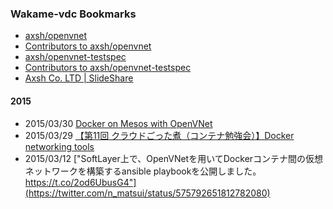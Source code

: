 ### Wakame-vdc Bookmarks

+ [axsh/openvnet](https://github.com/axsh/openvnet)
+ [Contributors to axsh/openvnet](https://github.com/axsh/openvnet/graphs/contributors)
+ [axsh/openvnet-testspec](https://github.com/axsh/openvnet-testspec)
+ [Contributors to axsh/openvnet-testspec](https://github.com/axsh/openvnet-testspec/graphs/contributors)
+ [Axsh Co. LTD | SlideShare](http://www.slideshare.net/axshco)

#### 2015

+ 2015/03/30 [Docker on Mesos with OpenVNet](http://www.slideshare.net/qb0C80aE/cloudmix11-updated)
+ 2015/03/29 [【第11回 クラウドごった煮（コンテナ勉強会）】Docker networking tools](http://www.slideshare.net/nbykmatsui/cloudmix-11th-containerstudydockernetworking)
+ 2015/03/12 ["SoftLayer上で、OpenVNetを用いてDockerコンテナ間の仮想ネットワークを構築するansible playbookを公開しました。 https://t.co/2od6UbusG4"](https://twitter.com/n_matsui/status/575792651812782080)
